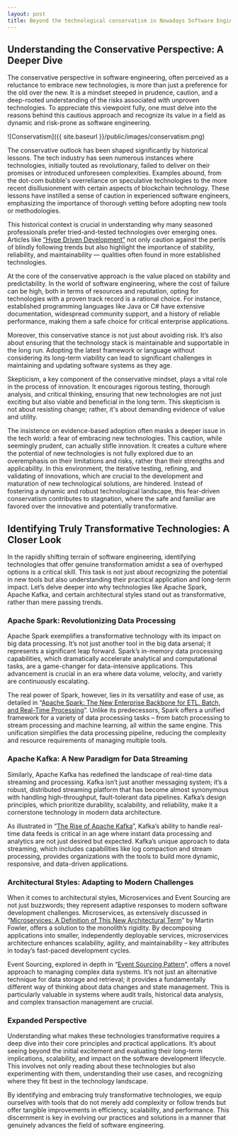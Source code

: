 ```yaml
---
layout: post
title: Beyond the technological conservatism in Nowadays Software Engineering
---
```


## Understanding the Conservative Perspective: A Deeper Dive

The conservative perspective in software engineering, often perceived as a reluctance to embrace new technologies, is more than just a preference for the old over the new. It is a mindset steeped in prudence, caution, and a deep-rooted understanding of the risks associated with unproven technologies. To appreciate this viewpoint fully, one must delve into the reasons behind this cautious approach and recognize its value in a field as dynamic and risk-prone as software engineering.

![Conservatism]({{ site.baseurl }}/public/images/conservatism.png)

The conservative outlook has been shaped significantly by historical lessons. The tech industry has seen numerous instances where technologies, initially touted as revolutionary, failed to deliver on their promises or introduced unforeseen complexities. Examples abound, from the dot-com bubble's overreliance on speculative technologies to the more recent disillusionment with certain aspects of blockchain technology. These lessons have instilled a sense of caution in experienced software engineers, emphasizing the importance of thorough vetting before adopting new tools or methodologies.

This historical context is crucial in understanding why many seasoned professionals prefer tried-and-tested technologies over emerging ones. Articles like [“Hype Driven Development”](https://blog.daftcode.pl/hype-driven-development-3469fc2e9b22) not only caution against the perils of blindly following trends but also highlight the importance of stability, reliability, and maintainability — qualities often found in more established technologies.

At the core of the conservative approach is the value placed on stability and predictability. In the world of software engineering, where the cost of failure can be high, both in terms of resources and reputation, opting for technologies with a proven track record is a rational choice. For instance, established programming languages like Java or C# have extensive documentation, widespread community support, and a history of reliable performance, making them a safe choice for critical enterprise applications.

Moreover, this conservative stance is not just about avoiding risk. It’s also about ensuring that the technology stack is maintainable and supportable in the long run. Adopting the latest framework or language without considering its long-term viability can lead to significant challenges in maintaining and updating software systems as they age.

Skepticism, a key component of the conservative mindset, plays a vital role in the process of innovation. It encourages rigorous testing, thorough analysis, and critical thinking, ensuring that new technologies are not just exciting but also viable and beneficial in the long term. This skepticism is not about resisting change; rather, it's about demanding evidence of value and utility.

The insistence on evidence-based adoption often masks a deeper issue in the tech world: a fear of embracing new technologies. This caution, while seemingly prudent, can actually stifle innovation. It creates a culture where the potential of new technologies is not fully explored due to an overemphasis on their limitations and risks, rather than their strengths and applicability. In this environment, the iterative testing, refining, and validating of innovations, which are crucial to the development and maturation of new technological solutions, are hindered. Instead of fostering a dynamic and robust technological landscape, this fear-driven conservatism contributes to stagnation, where the safe and familiar are favored over the innovative and potentially transformative.

## Identifying Truly Transformative Technologies: A Closer Look

In the rapidly shifting terrain of software engineering, identifying technologies that offer genuine transformation amidst a sea of overhyped options is a critical skill. This task is not just about recognizing the potential in new tools but also understanding their practical application and long-term impact. Let’s delve deeper into why technologies like Apache Spark, Apache Kafka, and certain architectural styles stand out as transformative, rather than mere passing trends.

### Apache Spark: Revolutionizing Data Processing

Apache Spark exemplifies a transformative technology with its impact on big data processing. It’s not just another tool in the big data arsenal; it represents a significant leap forward. Spark’s in-memory data processing capabilities, which dramatically accelerate analytical and computational tasks, are a game-changer for data-intensive applications. This advancement is crucial in an era where data volume, velocity, and variety are continuously escalating.

The real power of Spark, however, lies in its versatility and ease of use, as detailed in “[Apache Spark: The New Enterprise Backbone for ETL, Batch, and Real-Time Processing](https://www.datanami.com/2018/05/23/apache-spark-the-new-enterprise-backbone-for-etl-batch-and-real-time-processing/)”. Unlike its predecessors, Spark offers a unified framework for a variety of data processing tasks – from batch processing to stream processing and machine learning, all within the same engine. This unification simplifies the data processing pipeline, reducing the complexity and resource requirements of managing multiple tools.

### Apache Kafka: A New Paradigm for Data Streaming

Similarly, Apache Kafka has redefined the landscape of real-time data streaming and processing. Kafka isn’t just another messaging system; it’s a robust, distributed streaming platform that has become almost synonymous with handling high-throughput, fault-tolerant data pipelines. Kafka’s design principles, which prioritize durability, scalability, and reliability, make it a cornerstone technology in modern data architecture.

As illustrated in “[The Rise of Apache Kafka](https://www.confluent.io/blog/the-rise-of-apache-kafka/)”, Kafka’s ability to handle real-time data feeds is critical in an age where instant data processing and analytics are not just desired but expected. Kafka’s unique approach to data streaming, which includes capabilities like log compaction and stream processing, provides organizations with the tools to build more dynamic, responsive, and data-driven applications.

### Architectural Styles: Adapting to Modern Challenges

When it comes to architectural styles, Microservices and Event Sourcing are not just buzzwords; they represent adaptive responses to modern software development challenges. Microservices, as extensively discussed in “[Microservices: A Definition of This New Architectural Term](https://martinfowler.com/articles/microservices.html)” by Martin Fowler, offers a solution to the monolith’s rigidity. By decomposing applications into smaller, independently deployable services, microservices architecture enhances scalability, agility, and maintainability – key attributes in today’s fast-paced development cycles.

Event Sourcing, explored in depth in “[Event Sourcing Pattern](https://docs.microsoft.com/en-us/azure/architecture/patterns/event-sourcing)”, offers a novel approach to managing complex data systems. It’s not just an alternative technique for data storage and retrieval; it provides a fundamentally different way of thinking about data changes and state management. This is particularly valuable in systems where audit trails, historical data analysis, and complex transaction management are crucial.

### Expanded Perspective

Understanding what makes these technologies transformative requires a deep dive into their core principles and practical applications. It’s about seeing beyond the initial excitement and evaluating their long-term implications, scalability, and impact on the software development lifecycle. This involves not only reading about these technologies but also experimenting with them, understanding their use cases, and recognizing where they fit best in the technology landscape.

By identifying and embracing truly transformative technologies, we equip ourselves with tools that do not merely add complexity or follow trends but offer tangible improvements in efficiency, scalability, and performance. This discernment is key in evolving our practices and solutions in a manner that genuinely advances the field of software engineering.


